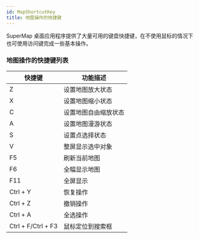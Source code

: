 ```yaml
---
id: MapShortcutKey
title: 地图操作的快捷键
---
```

SuperMap 桌面应用程序提供了大量可用的键盘快捷键，在不使用鼠标的情况下也可使用访问键完成一些基本操作。

### 地图操作的快捷键列表

快捷键 | 功能描述  
---|---  
Z | 设置地图放大状态  
X | 设置地图缩小状态  
C | 设置地图自由缩放状态  
A | 设置地图漫游状态  
S | 设置点选择状态  
V | 整屏显示选中对象  
F5 | 刷新当前地图  
F6 | 全幅显示地图  
F11 | 全屏显示  
Ctrl + Y | 恢复操作  
Ctrl + Z | 撤销操作  
Ctrl + A | 全选操作  
Ctrl + F/Ctrl + F3 | 鼠标定位到搜索框  
  


